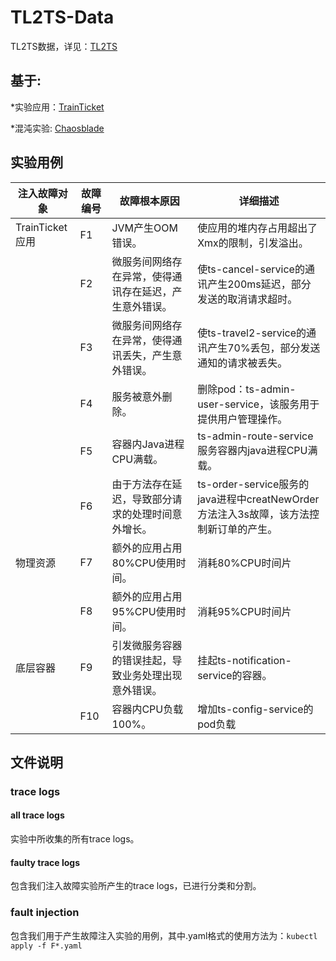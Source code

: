 # TL2TS-Data
TL2TS数据，详见：[TL2TS](https://github.com/BIGXT/TL2TS)

## 基于:

*实验应用：[TrainTicket](https://github.com/FudanSELab/train-ticket)

*混沌实验: [Chaosblade](https://github.com/chaosblade-io/chaosblade#chaosblade-an-easy-to-use-and-powerful-chaos-engineering-toolkit)

## 实验用例

| 注入故障对象 | 故障编号 | 故障根本原因 | 详细描述 |
| ------ | ------ | ------ | ------ |
| TrainTicket应用 | F1 | JVM产生OOM错误。 | 使应用的堆内存占用超出了Xmx的限制，引发溢出。 |
|  | F2 | 微服务间网络存在异常，使得通讯存在延迟，产生意外错误。 | 使ts-cancel-service的通讯产生200ms延迟，部分发送的取消请求超时。 |
|  | F3 | 微服务间网络存在异常，使得通讯丢失，产生意外错误。 | 使ts-travel2-service的通讯产生70%丢包，部分发送通知的请求被丢失。 |
|  | F4 | 服务被意外删除。 | 删除pod：ts-admin-user-service，该服务用于提供用户管理操作。 |
|  | F5 | 容器内Java进程CPU满载。 | ts-admin-route-service服务容器内java进程CPU满载。 |
|  | F6 | 由于方法存在延迟，导致部分请求的处理时间意外增长。 | ts-order-service服务的java进程中creatNewOrder方法注入3s故障，该方法控制新订单的产生。 |
| 物理资源 | F7 | 额外的应用占用80%CPU使用时间。	| 消耗80%CPU时间片 |
|  | F8 | 额外的应用占用95%CPU使用时间。	| 消耗95%CPU时间片 |
| 底层容器 | F9 | 引发微服务容器的错误挂起，导致业务处理出现意外错误。	| 挂起ts-notification-service的容器。 |
|  |F10 | 容器内CPU负载100%。 | 增加ts-config-service的pod负载 |

## 文件说明

### trace logs

#### all trace logs

实验中所收集的所有trace logs。

#### faulty trace logs

包含我们注入故障实验所产生的trace logs，已进行分类和分割。

### fault injection

包含我们用于产生故障注入实验的用例，其中.yaml格式的使用方法为：`kubectl apply -f F*.yaml`